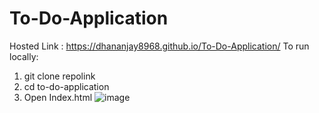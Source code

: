 # To-Do-Application
Hosted Link : https://dhananjay8968.github.io/To-Do-Application/
To run locally:
1) git clone repolink
2) cd to-do-application
3) Open Index.html
![image](https://user-images.githubusercontent.com/65728666/162562659-e9b036f9-0116-4908-9c3e-a711263c2cae.png)
